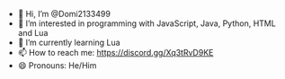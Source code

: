 - 👋 Hi, I’m @Domi2133499
- 👀 I’m interested in programming with JavaScript, Java, Python, HTML and Lua
- 🌱 I’m currently learning Lua
- 📫 How to reach me: https://discord.gg/Xq3tRvD9KE
- 😄 Pronouns: He/Him
